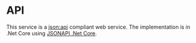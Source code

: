 # API

This service is a [json:api](http://jsonapi.org/) compliant web service. 
The implementation is in .Net Core using [JSONAPI .Net Core](https://github.com/Research-Institute/json-api-dotnet-core).
